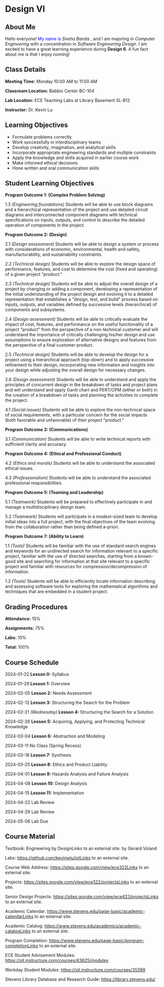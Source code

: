# Design VI 

## About Me
Hello everyone!
<font color="blue">My name is </font>  *Sneha Banda* , and I am majoring in *Computer Engineering* with a concentration in *Software Engineering Design*. I am excited to have a great learning experience during **Design 6**. A fun fact about me is that I enjoy running!

## Class Details
**Meeting Time:** Monday 10:00 AM to 11:50 AM

**Classroom Location:** Babbio Center BC-104

**Lab Location:** ECE Teaching Labs at Library Basement SL-B12

**Instructor:** Dr. Kevin Lu 

## Learning Objectives 
- Formulate problems correctly
- Work successfully in interdisciplinary teams
- Develop creativity, imagination, and analytical skills
- Incorporate appropriate engineering standards and multiple constraints
- Apply the knowledge and skills acquired in earlier course work
- Make informed ethical decisions
- Hone written and oral communication skills
## Student Learning Objectives 
**Program Outcome 1: (Complex Problem Solving)**

1.3 *(Engineering foundations)* Students will be able to use block diagrams and a hierarchical representation of the project and use detailed circuit diagrams and interconnected component diagrams with technical specifications on inputs, outputs, and control to describe the detailed operation of components in the project.

**Program Outcome 2: (Design)**

2.1 *(Design assessment)* Students will be able to design a system or process with considerations of economic, environmental, health and safety, manufacturability, and sustainability constraints.

2.2 *(Technical design)* Students will be able to explore the design space of performance, features, and cost to determine the cost (fixed and operating) of a given project "product."

2.3 *(Technical design)* Students will be able to adjust the overall design of a project by changing or adding a component, developing a representation of the initial understanding of the project design and evolving it to a detailed representation that establishes a "design, test, and build" process based on inputs, outputs, and variables defined by successive levels (hierarchical) of components and subsystems.

2.4 *(Design assessment)* Students will be able to critically evaluate the impact of cost, features, and performance on the useful functionality of a project "product" from the perspective of a non-technical customer and will understand the importance of critically challenging his/her design and use assumptions to ensure exploration of alternative designs and features from the perspective of a final customer product.

2.5 *(Technical design)* Students will be able to develop the design for a project using a hierarchical approach (top-down) and to apply successive refinement to their design, incorporating new information and insights into your design while adjusting the overall design for necessary changes.

2.6 *(Design assessment)* Students will be able to understand and apply the principles of concurrent design in the breakdown of tasks and project plans and will understand and apply Gantt chart and PERT/CPM (either or both) in the creation of a breakdown of tasks and planning the activities to complete the project.

4.1 *(Social issues)* Students will be able to explore the non-technical space of social requirements, with a particular concern for the social impacts (both favorable and unfavorable) of their project "product."

**Program Outcome 3: (Communications)**

3.1 *(Communication)* Students will be able to write technical reports with sufficient clarity and accuracy.

**Program Outcome 4: (Ethical and Professional Conduct)**

4.2 *(Ethics and morals)* Students will be able to understand the associated ethical issues.

4.3 *(Professionalism)* Students will be able to understand the associated professional responsibilities.

**Program Outcome 5: (Teaming and Leadership)**

5.1 *(Teamwork)* Students will be prepared to effectively participate in and manage a multidisciplinary design team.

5.2 *(Teamwork)* Students will participate in a modest-sized team to develop initial ideas into a full project, with the final objectives of the team evolving from the collaboration rather than being defined a-priori.

**Program Outcome 7: (Ability to Learn)**

1.1 *(Tools)* Students will be familiar with the use of standard search engines and keywords for an undirected search for information relevant to a specific project, familiar with the use of directed searches, starting from a known-good site and searching for information at that site relevant to a specific project and familiar with resources for compression/decompression of information.

1.2 *(Tools)* Students will be able to efficiently locate information describing and assessing software tools for exploring the mathematical algorithms and techniques that are embedded in a student project.

## Grading Procedures

**Attendance:** 15%

**Assignments:** 75%

**Labs:** 10%

**Total:** 100%

## Course Schedule

2024-01-22 **Lesson 0:** Syllabus

2024-01-29 **Lesson 1:** Overview

2024-02-05 **Lesson 2:** Needs Assessment

2024-02-12 **Lesson 3:** Structuring the Search for the Problem

2024-02-21 *(Wednesday)* **Lesson 4:** Structuring the Search for a Solution

2024-02-26 **Lesson 5:** Acquiring, Applying, and Protecting Technical Knowledge

2024-03-04 **Lesson 6:** Abstraction and Modeling

2024-03-11 No Class (Spring Recess)

2024-03-18 **Lesson 7:** Synthesis

2024-03-25 **Lesson 8:** Ethics and Product Liability

2024-04-01 **Lesson 9:** Hazards Analysis and Failure Analysis

2024-04-08 **Lesson 10:** Design Analysis

2024-04-15 **Lesson 11:** Implementation

2024-04-22 Lab Review

2024-04-29 Lab Review

2024-05-06 Lab Due

## Course Material

Textbook: Engineering by DesignLinks to an external site. by Gerard Voland

Labs: https://github.com/kevinwlu/iotLinks to an external site.

Course Web Address: https://sites.google.com/view/ece322Links to an external site.

Projects: https://sites.google.com/view/ece322/projectsLinks to an external site.

Senior Design Projects: https://sites.google.com/view/ece423/projectsLinks to an external site.

Academic Calendar: https://www.stevens.edu/page-basic/academic-calendarLinks to an external site. 

Academic Catalog: https://www.stevens.edu/academics/academic-catalogLinks to an external site. 

Program Completion: https://www.stevens.edu/page-basic/program-completionLinks to an external site. 

ECE Student Advisement Modules: https://sit.instructure.com/courses/43625/modules 

Workday Student Modules: https://sit.instructure.com/courses/35399 

Stevens Library Database and Research Guide: https://library.stevens.edu/

